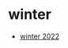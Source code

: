 # winter

- [winter 2022](https://raw.githubusercontent.com/amiantos/AI-Horde-Styles-Previews/main/images/categories/winter_2022.md)
